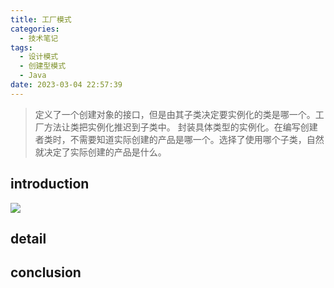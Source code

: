 ```yaml
---
title: 工厂模式
categories:
  - 技术笔记
tags:
  - 设计模式
  - 创建型模式
  - Java
date: 2023-03-04 22:57:39
---
```


>定义了一个创建对象的接口，但是由其子类决定要实例化的类是哪一个。工厂方法让类把实例化推迟到子类中。
> 封装具体类型的实例化。在编写创建者类时，不需要知道实际创建的产品是哪一个。选择了使用哪个子类，自然就决定了实际创建的产品是什么。

## introduction
![](http://cdn-0.plantuml.com/plantuml/png/bLF1QW8n4BtdAm9U5D4lwC7YjOWWz59w6BFJ6BhPX6IsLBVssnlS1f5jfkvjN_QzcVScarKa2DJQMi0-KW15KjKGerJEBjyITE6ut9hJ2NRf4sKdvl82fGiLXildT4V1D7ec9hBBLSuzIGK4mblMMGmxh0z6WNOxEjQuhi7swkvFxkPOe34b3uWHC_jRVZXJITNIb7Lp4tiYcKJyy7BNdYuRi7X5bMlruGeZj0eJV3AH93dlqs7CZdr03m6ditomX_U4RWFbN-upWNckgv4sO1EvCD8HMVbHFwFM1k-ulorwZy4rXkVUMVJH-yjkTf60Z3htGx1Wcb_dBw-bwCCDuKAMl0inlFI7hyNY_pNdXTdb20t_04JXPPVqLmgdBAuJwvJV7qRABDCuuVXs_3ZvV4EdAsogrjO_)

## detail
 


## conclusion
